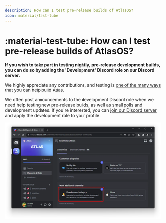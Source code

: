 ```yaml
---
description: How can I test pre-release builds of AtlasOS?
icon: material/test-tube
---
```


# :material-test-tube: How can I test pre-release builds of AtlasOS?

**If you wish to take part in testing nightly, pre-release development builds, you can do so by adding the 'Development' Discord role on our Discord server.**

We highly appreciate any contributions, and testing is [one of the many ways](../contributions.md) that you can help build Atlas.

We often post announcements to the development Discord role when we need help testing new pre-release builds, as well as small polls and development updates. If you're interested, you can [join our Discord server](https://discord.atlasos.net/) and apply the development role to your profile.

![The Atlas Discord server's 'Channels & Role' page, cropped onto the 'Development' role](../assets/images/discord-development-role.webp)
